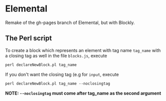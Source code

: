 # Elemental
Remake of the gh-pages branch of Elemental, but with Blockly.

## The Perl script

To create a block which represents an element with tag name `tag_name` with a closing tag as well in the file `blocks.js`, execute

```perl
perl declareNewBlock.pl tag_name
```

If you don't want the closing tag (e.g for `input`, execute

```perl
perl declareNewBlock.pl tag_name --noclosingtag
```

**NOTE: `--noclosingtag` must come after tag_name as the second argument**
